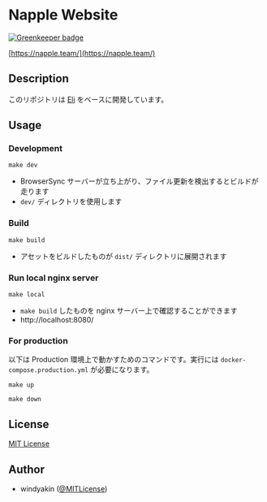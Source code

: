 # Napple Website

[![Greenkeeper badge](https://badges.greenkeeper.io/napple-team/napple-website.svg)](https://greenkeeper.io/)

[https://napple.team/](https://napple.team/)

## Description

このリポジトリは [Eli](https://github.com/windyakin/Eli) をベースに開発しています。

## Usage

### Development

```
make dev
```

* BrowserSync サーバーが立ち上がり、ファイル更新を検出するとビルドが走ります
* `dev/` ディレクトリを使用します

### Build

```
make build
```

* アセットをビルドしたものが `dist/` ディレクトリに展開されます

### Run local nginx server

```
make local
```

* `make build` したものを nginx サーバー上で確認することができます
* http://localhost:8080/

### For production

以下は Production 環境上で動かすためのコマンドです。実行には `docker-compose.production.yml` が必要になります。

```
make up
```
```
make down
```

## License

[MIT License](LICENSE)


## Author

* windyakin ([@MITLicense](https://twitter.com/MITLicense))
